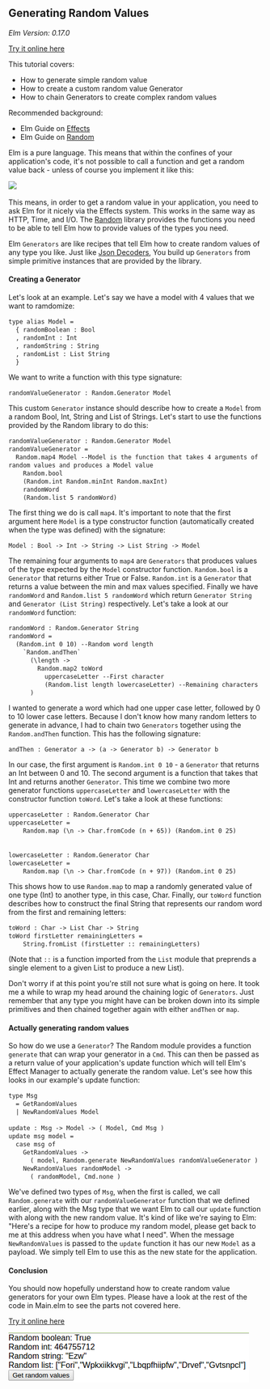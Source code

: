 ## Generating Random Values

*Elm Version: 0.17.0*

[Try it online here](https://alexspurling.github.io/elm-recipes/random/)

This tutorial covers:

* How to generate simple random value
* How to create a custom random value Generator
* How to chain Generators to create complex random values

Recommended background:

* Elm Guide on [Effects](http://guide.elm-lang.org/architecture/effects/)
* Elm Guide on [Random](http://guide.elm-lang.org/architecture/effects/random.html)

Elm is a pure language. This means that within the confines of your application's code, it's not
possible to call a function and get a random value back - unless of course you implement it like
this:

![](https://imgs.xkcd.com/comics/random_number.png)

This means, in order to get a random value in your application, you need to ask Elm for it nicely
via the Effects system. This works in the same way as HTTP, Time, and I/O. The 
[Random](http://package.elm-lang.org/packages/elm-lang/core/4.0.1/Random) library provides the
functions you need to be able to tell Elm how to provide values of the types you need.

Elm `Generators` are like recipes that tell Elm how to create random values of any type you like. Just
like [Json Decoders](../json-parsing), You build up `Generators` from simple primitive instances that 
are provided by the library.

#### Creating a Generator

Let's look at an example. Let's say we have a model with 4 values that we want to ramdomize:

```
type alias Model =
  { randomBoolean : Bool
  , randomInt : Int
  , randomString : String
  , randomList : List String
  }
```

We want to write a function with this type signature:

```
randomValueGenerator : Random.Generator Model
```

This custom `Generator` instance should describe how to create a `Model` from a random Bool, Int,
String and List of Strings. Let's start to use the functions provided by the Random library to
do this:

```
randomValueGenerator : Random.Generator Model
randomValueGenerator =
  Random.map4 Model --Model is the function that takes 4 arguments of random values and produces a Model value
    Random.bool
    (Random.int Random.minInt Random.maxInt)
    randomWord
    (Random.list 5 randomWord)
```

The first thing we do is call `map4`. It's important to note that the first argument here `Model` 
is a type constructor function (automatically created when the type was defined) with the signature:

```
Model : Bool -> Int -> String -> List String -> Model
```

The remaining four arguments to `map4` are `Generators` that produces values of the type expected by 
the `Model` constructor function. `Random.bool` is a `Generator` that returns either True or False.
`Random.int` is a `Generator` that returns a value between the min and max values specified.
Finally we have `randomWord` and `Random.list 5 randomWord` which return `Generator String` and 
`Generator (List String)` respectively. Let's take a look at our `randomWord` function:

```
randomWord : Random.Generator String
randomWord =
  (Random.int 0 10) --Random word length
    `Random.andThen`
      (\length ->
        Random.map2 toWord
          uppercaseLetter --First character
          (Random.list length lowercaseLetter) --Remaining characters
      )
```

I wanted to generate a word which had one upper case letter, followed by 0 to 10 lower case letters.
Because I don't know how many random letters to generate in advance, I had to chain two `Generators`
together using the `Random.andThen` function. This has the following signature:

```
andThen : Generator a -> (a -> Generator b) -> Generator b
```

In our case, the first argument is `Random.int 0 10` - a `Generator` that returns an Int between 0
and 10. The second argument is a function that takes that Int and returns another `Generator`. This
time we combine two more generator functions `uppercaseLetter` and `lowercaseLetter` with the
constructor function `toWord`. Let's take a look at these functions:

```
uppercaseLetter : Random.Generator Char
uppercaseLetter =
    Random.map (\n -> Char.fromCode (n + 65)) (Random.int 0 25)


lowercaseLetter : Random.Generator Char
lowercaseLetter =
    Random.map (\n -> Char.fromCode (n + 97)) (Random.int 0 25)
```

This shows how to use `Random.map` to map a randomly generated value of one type (Int) to another type,
in this case, Char. Finally, our `toWord` function describes how to construct the final String that
represents our random word from the first and remaining letters:

```
toWord : Char -> List Char -> String
toWord firstLetter remainingLetters =
    String.fromList (firstLetter :: remainingLetters)
```

(Note that `::` is a function imported from the `List` module that preprends a single element to a given
List to produce a new List).

Don't worry if at this point you're still not sure what is going on here. It took me a while to wrap
my head around the chaining logic of `Generators`. Just remember that any type you might have can be
broken down into its simple primitives and then chained together again with either `andThen` or `map`.

#### Actually generating random values

So how do we use a `Generator`? The Random module provides a function `generate` that can wrap your
generator in a `Cmd`. This can then be passed as a return value of your application's update
function which will tell Elm's Effect Manager to actually generate the random value. Let's see how
this looks in our example's update function:

```
type Msg
  = GetRandomValues
  | NewRandomValues Model

update : Msg -> Model -> ( Model, Cmd Msg )
update msg model =
  case msg of
    GetRandomValues ->
      ( model, Random.generate NewRandomValues randomValueGenerator )
    NewRandomValues randomModel ->
      ( randomModel, Cmd.none )
```

We've defined two types of `Msg`, when the first is called, we call `Random.generate` with our
`randomValueGenerator` function that we defined earlier, along with the Msg type that we want
Elm to call our `update` function with along with the new random value. It's kind of like we're 
saying to Elm: "Here's a recipe for how to produce my random model, please get back to me at this 
address when you have what I need". When the message `NewRandomValues` is passed to the `update`
function it has our new `Model` as a payload. We simply tell Elm to use this as the new state 
for the application.


#### Conclusion

You should now hopefully understand how to create random value generators for your own Elm types.
Please have a look at the rest of the code in Main.elm to see the parts not covered here.

[Try it online here](https://alexspurling.github.io/elm-recipes/random/)

![](screen1.png)

